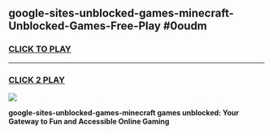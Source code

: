 
## google-sites-unblocked-games-minecraft-Unblocked-Games-Free-Play #0oudm
<h3>
<a href="https://us.freeplayer.one?title=google-sites-unblocked-games-minecraft&ref=9M">CLICK TO PLAY</a></h3>
<hr>

<h3>
<a href="https://us.freeplayer.one?title=google-sites-unblocked-games-minecraft&ref=9M">CLICK 2 PLAY</a>
  
</h3>

<a href="https://us.freeplayer.one?title=google-sites-unblocked-games-minecraft&ref=9M"><img src="https://clearcache.store/games.png"></a>


**google-sites-unblocked-games-minecraft games unblocked: Your Gateway to Fun and Accessible Online Gaming**
